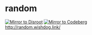 # random
[![Mirror to Disroot](https://github.com/wish13yt/random/actions/workflows/dismirror.yml/badge.svg)](https://github.com/wish13yt/random/actions/workflows/dismirror.yml)
[![Mirror to Codeberg](https://github.com/wish13yt/random/actions/workflows/mirror.yml/badge.svg)](https://github.com/wish13yt/random/actions/workflows/mirror.yml)
<br>
http://random.wishdog.link/
